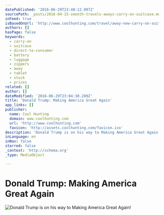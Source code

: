 ```yaml
---
datePublished: '2016-06-29T23:48:12.097Z'
sourcePath: _posts/2016-04-15-smooth-travels-aways-carry-on-suitcase.md
inFeed: true
isBasedOnUrl: 'http://www.coolhunting.com/travel/away-new-carry-on-suitcase'
authors: []
hasPage: false
keywords:
  - carry-on
  - suitcase
  - direct-to-consumer
  - battery
  - luggage
  - zippers
  - away
  - tablet
  - stuck
  - prices
related: []
author: []
dateModified: '2016-06-29T23:04:30.289Z'
title: 'Donald Trump: Making America Great Again'
app_links: []
publisher:
  name: Cool Hunting
  domain: www.coolhunting.com
  url: 'http://www.coolhunting.com'
  favicon: 'http://assets.coolhunting.com/favicon.ico'
description: 'Donald Trump is on his way to Making America Great Again! '
inLanguage: en
inNav: false
starred: false
_context: 'http://schema.org'
_type: MediaObject

---
```

# Donald Trump: Making America Great Again
![Donald Trump is on his way to Making America Great Again! ](https://s3-us-west-2.amazonaws.com/the-grid-img/p/2ef6f88d077794282b968415a9e1a03e434e0cef.jpg)